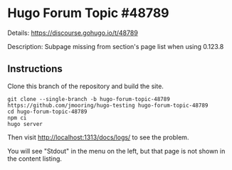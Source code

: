 # Hugo Forum Topic #48789

Details: <https://discourse.gohugo.io/t/48789>

Description: Subpage missing from section's page list when using 0.123.8

## Instructions

Clone this branch of the repository and build the site.

```text
git clone --single-branch -b hugo-forum-topic-48789 https://github.com/jmooring/hugo-testing hugo-forum-topic-48789
cd hugo-forum-topic-48789
npm ci
hugo server
```

Then visit <http://localhost:1313/docs/logs/> to see the problem.

You will see "Stdout" in the menu on the left, but that page is not shown in the content listing.
